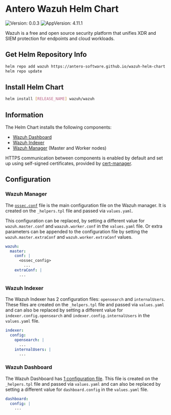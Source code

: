 # Antero Wazuh Helm Chart

![Version: 0.0.3](https://img.shields.io/badge/Version-0.0.3-informational?style=flat-square)
![AppVersion: 4.11.1](https://img.shields.io/badge/AppVersion-4.11.1-informational?style=flat-square)

Wazuh is a free and open source security platform that unifies XDR and SIEM protection for endpoints and cloud workloads.

## Get Helm Repository Info

```bash
helm repo add wazuh https://antero-software.github.io/wazuh-helm-chart
helm repo update
```

## Install Helm Chart

```bash
helm install [RELEASE_NAME] wazuh/wazuh
```

## Information

The Helm Chart installs the following components:

- [Wazuh Dashboard](https://documentation.wazuh.com/current/getting-started/components/wazuh-dashboard.html)
- [Wazuh Indexer](https://documentation.wazuh.com/current/getting-started/components/wazuh-indexer.html)
- [Wazuh Manager](https://documentation.wazuh.com/current/getting-started/components/wazuh-server.html) (Master and Worker nodes)

HTTPS communication between components is enabled by default and set up using self-signed certificates, provided by [cert-manager](https://cert-manager.io/).

## Configuration

### Wazuh Manager

The [`ossec.conf`](http://documentation.wazuh.com/current/user-manual/reference/ossec-conf/) file is the main configuration file on the Wazuh manager. It is created on the `_helpers.tpl` file and passed via `values.yaml`.

This configuration can be replaced, by setting a different value for `wazuh.master.conf` and `waazuh.worker.conf` in the `values.yaml` file. Or extra parameters can be appended to the configuration file by setting the `wazuh.master.extraConf` and `wazuh.worker.extraConf` values.

```yaml
wazuh:
  master:
    conf: |
      <ossec_config>
        ...
    extraConf: |
      ...
```

### Wazuh Indexer

The Wazuh Indexer has 2 configuration files: `opensearch` and `internalUsers`. These files are created on the `_helpers.tpl` file and passed via `values.yaml` and can also be replaced by setting a different value for `indexer.config.opensearch` and `indexer.config.internalUsers` in the `values.yaml` file.

```yaml
indexer:
  config:
    opensearch: |
      ...
    internalUsers: |
      ...
```

### Wazuh Dashboard

The Wazuh Dashboard has [1 configuration file](https://documentation.wazuh.com/current/user-manual/wazuh-dashboard/settings.html). This file is created on the `_helpers.tpl` file and passed via `values.yaml` and can also be replaced by setting a different value for `dashboard.config` in the `values.yaml` file.

```yaml
dashboard:
  config: |
    ...
```
